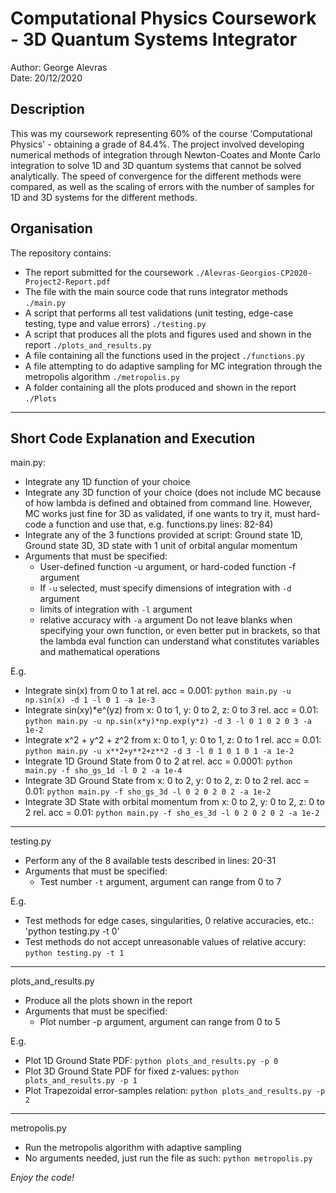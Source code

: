 # Computational Physics Coursework - 3D Quantum Systems Integrator #

Author: George Alevras \
Date: 20/12/2020

## Description ##
This was my coursework representing 60% of the course 'Computational Physics' - obtaining a grade of 84.4%. The project involved developing numerical methods of integration through Newton-Coates and Monte Carlo integration to solve 1D and 3D quantum systems that cannot be solved analytically. The speed of convergence for the different methods were compared, as well as the scaling of errors with the number of samples for 1D and 3D systems for the different methods.

## Organisation ##
The repository contains:
- The report submitted for the coursework `./Alevras-Georgios-CP2020-Project2-Report.pdf`
- The file with the main source code that runs integrator methods `./main.py`
- A script that performs all test validations (unit testing, edge-case testing, type and value errors) `./testing.py`
- A script that produces all the plots and figures used and shown in the report `./plots_and_results.py`
- A file containing all the functions used in the project `./functions.py`
- A file attempting to do adaptive sampling for MC integration through the metropolis algorithm `./metropolis.py`
- A folder containing all the plots produced and shown in the report `./Plots`

--------------------------------------------------------------------------------------------------------

## Short Code Explanation and Execution ##
main.py:
- Integrate any 1D function of your choice
- Integrate any 3D function of your choice (does not include MC because of how lambda is defined and obtained from command line. However, MC works just fine for 3D as validated, if one wants to try it, must hard-code a function and use that, e.g. functions.py lines: 82-84)
- Integrate any of the 3 functions provided at script: Ground state 1D, Ground state 3D, 3D state with 1 unit of orbital angular momentum
- Arguments that must be specified:
    - User-defined function -u argument, or hard-coded function -f argument
	- If `-u` selected, must specify dimensions of integration with `-d` argument
	- limits of integration with `-l` argument
	- relative accuracy with `-a` argument
Do not leave blanks when specifying your own function, or even better put in brackets, so that the lambda eval function can understand what constitutes variables and mathematical operations

E.g. 
- Integrate sin(x) from 0 to 1 at rel. acc = 0.001:
    `python main.py -u np.sin(x) -d 1 -l 0 1 -a 1e-3`
- Integrate sin(xy)*e^(yz) from x: 0 to 1, y: 0 to 2, z: 0 to 3 rel. acc = 0.01:
	`python main.py -u np.sin(x*y)*np.exp(y*z) -d 3 -l 0 1 0 2 0 3 -a 1e-2`
- Integrate x^2 + y^2 + z^2 from x: 0 to 1, y: 0 to 1, z: 0 to 1 rel. acc = 0.01:
	`python main.py -u x**2+y**2+z**2 -d 3 -l 0 1 0 1 0 1 -a 1e-2`
- Integrate 1D Ground State from 0 to 2 at rel. acc = 0.0001:
	`python main.py -f sho_gs_1d -l 0 2 -a 1e-4`
- Integrate 3D Ground State from x: 0 to 2, y: 0 to 2, z: 0 to 2 rel. acc = 0.01:
	`python main.py -f sho_gs_3d -l 0 2 0 2 0 2 -a 1e-2`
- Integrate 3D State with orbital momentum from x: 0 to 2, y: 0 to 2, z: 0 to 2 rel. acc = 0.01:
	`python main.py -f sho_es_3d -l 0 2 0 2 0 2 -a 1e-2`
--------------------------------------------------------------------------------------------------------

testing.py
- Perform any of the 8 available tests described in lines: 20-31
- Arguments that must be specified:
	- Test number `-t` argument, argument can range from 0 to 7

E.g.
- Test methods for edge cases, singularities, 0 relative accuracies, etc.:
	'python testing.py -t 0'
- Test methods do not accept unreasonable values of relative accury:
	`python testing.py -t 1`
--------------------------------------------------------------------------------------------------------

plots_and_results.py
- Produce all the plots shown in the report
- Arguments that must be specified:
    - Plot number -p argument, argument can range from 0 to 5

E.g.
- Plot 1D Ground State PDF:
    `python plots_and_results.py -p 0`
- Plot 3D Ground State PDF for fixed z-values:
    `python plots_and_results.py -p 1`
- Plot Trapezoidal error-samples relation:
    `python plots_and_results.py -p 2`
--------------------------------------------------------------------------------------------------------

metropolis.py
- Run the metropolis algorithm with adaptive sampling
- No arguments needed, just run the file as such:
	`python metropolis.py`

*Enjoy the code!*